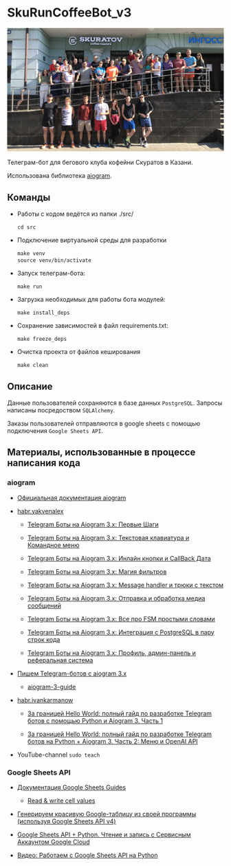# SkuRunCoffeeBot_v3

![photo](./img/IMG_7981.JPG)

Телеграм-бот для бегового клуба кофейни Скуратов в Казани.

Использована библиотека [aiogram](https://docs.aiogram.dev/en/dev-3.x/index.html).


## Команды

+ Работы с кодом ведётся из папки ./src/

      cd src

+ Подключение виртуальной среды для разработки

      make venv
      source venv/bin/activate

+ Запуск телеграм-бота:

      make run

+ Загрузка необходимых для работы бота модулей:

      make install_deps

+ Сохранение зависимостей в файл requirements.txt:

      make freeze_deps

+ Очистка проекта от файлов кеширования

      make clean


## Описание

Данные пользователей сохраняются в базе данных `PostgreSQL`. Запросы написаны посредоством `SQLAlchemy`.

Заказы пользователей отправляются в google sheets с помощью подключения `Google Sheets API`.


## Материалы, использованные в процессе написания кода

### aiogram

+ [Официальная документация aiogram](https://docs.aiogram.dev/en/latest/)

+ [habr.yakvenalex](https://habr.com/ru/users/yakvenalex/)

    + [Telegram Боты на Aiogram 3.x: Первые Шаги](https://habr.com/ru/companies/amvera/articles/820527/)

    + [Telegram Боты на Aiogram 3.x: Текстовая клавиатура и Командное меню](https://habr.com/ru/articles/820733/)

    + [Telegram Боты на Aiogram 3.x: Инлайн кнопки и CallBack Дата](https://habr.com/ru/articles/820877/)

    + [Telegram Боты на Aiogram 3.x: Магия фильтров](https://habr.com/ru/articles/821085/)

    + [Telegram Боты на Aiogram 3.x: Message handler и трюки с текстом](https://habr.com/ru/articles/821661/)

    + [Telegram Боты на Aiogram 3.x: Отправка и обработка медиа сообщений](https://habr.com/ru/articles/821961/)

    + [Telegram Боты на Aiogram 3.x: Все про FSM простыми словами](https://habr.com/ru/articles/822061/)

    + [Telegram Боты на Aiogram 3.x:  Интеграция с PostgreSQL в пару строк кода](https://habr.com/ru/articles/822083/)

    + [Telegram Боты на Aiogram 3.x: Профиль, админ-панель и реферальная система](https://habr.com/ru/articles/822809/)

+ [Пишем Telegram-ботов с aiogram 3.x](https://mastergroosha.github.io/aiogram-3-guide/)

    + [aiogram-3-guide](https://github.com/MasterGroosha/aiogram-3-guide)

+ [habr.ivankarmanow](https://habr.com/ru/users/ivankarmanow/)
  
    + [За границей Hello World: полный гайд по разработке Telegram ботов с помощью Python и Aiogram 3. Часть 1](https://habr.com/ru/articles/732136/)

    + [За границей Hello World: полный гайд по разработке Telegram ботов на Python + Aiogram 3. Часть 2: Меню и OpenAI API](https://habr.com/ru/articles/733732/)

+ YouTube-channel `sudo teach`


### Google Sheets API

+ [Документация Google Sheets Guides](https://developers.google.com/sheets/api/guides/concepts)

    + [Read & write cell values](https://developers.google.com/sheets/api/guides/values)

+ [Генерируем красивую Google-таблицу из своей программы (используя Google Sheets API v4)](https://habr.com/ru/articles/305378/)

+ [Google Sheets API + Python. Чтение и запись с Сервисным Аккаунтом Google Cloud](https://habr.com/ru/articles/575160/)

+ [Видео: Работаем с Google Sheets API на Python](https://www.youtube.com/watch?v=Bf8KHZtcxnA)
